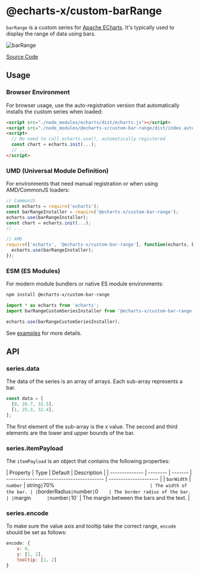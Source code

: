 # @echarts-x/custom-barRange

`barRange` is a custom series for [Apache ECharts](https://github.com/apache/echarts). It's typically used to display the range of data using bars.

![barRange](https://raw.githubusercontent.com/apache/echarts-custom-series/main/custom-series/bar-range/screenshots/barRange.svg)

[Source Code](https://github.com/apache/echarts-custom-series/tree/main/custom-series/barRange)

## Usage

### Browser Environment

For browser usage, use the auto-registration version that automatically installs the custom series when loaded:

```html
<script src="./node_modules/echarts/dist/echarts.js"></script>
<script src="./node_modules/@echarts-x/custom-bar-range/dist/index.auto.js"></script>
<script>
  // No need to call echarts.use(), automatically registered
  const chart = echarts.init(...);
  // ...
</script>
```

### UMD (Universal Module Definition)

For environments that need manual registration or when using AMD/CommonJS loaders:

```js
// CommonJS
const echarts = require('echarts');
const barRangeInstaller = require('@echarts-x/custom-bar-range');
echarts.use(barRangeInstaller);
const chart = echarts.init(...);
// ...

// AMD
require(['echarts', '@echarts-x/custom-bar-range'], function(echarts, barRangeInstaller) {
  echarts.use(barRangeInstaller);
});
```

### ESM (ES Modules)

For modern module bundlers or native ES module environments:

```bash
npm install @echarts-x/custom-bar-range
```

```js
import * as echarts from 'echarts';
import barRangeCustomSeriesInstaller from '@echarts-x/custom-bar-range';

echarts.use(barRangeCustomSeriesInstaller);
```

See [examples](./examples) for more details.

## API

### series.data

The data of the series is an array of arrays. Each sub-array represents a bar.

```js
const data = [
  [0, 26.7, 32.5],
  [1, 25.3, 32.4],
];
```

The first element of the sub-array is the x value. The second and third elements are the lower and upper bounds of the bar.

### series.itemPayload

The `itemPayload` is an object that contains the following properties:

| Property       | Type     | Default | Description                               |
| -------------- | -------- | ------- | ----------------------------------------- | --------------------- |
| `barWidth`     | `number`  | string` | `70%`                                     | The width of the bar. |
| `borderRadius` | `number` | `0`     | The border radius of the bar.             |
| `margin`       | `number` | `10`    | The margin between the bars and the text. |

### series.encode

To make sure the value axis and tooltip take the correct range, `encode` should be set as follows:

```js
encode: {
    x: 0,
    y: [1, 2],
    tooltip: [1, 2]
}
```
